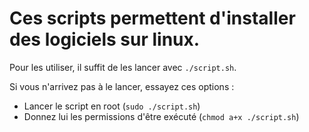 # Ces scripts permettent d'installer des logiciels sur linux.

Pour les utiliser, il suffit de les lancer avec `./script.sh`.

Si vous n'arrivez pas à le lancer, essayez ces options :
- Lancer le script en root (`sudo ./script.sh`)
- Donnez lui les permissions d'être exécuté (`chmod a+x ./script.sh`)
